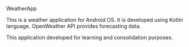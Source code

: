 WeatherApp

This is a weather application for Android OS. 
It is developed using Kotlin language.
OpenWeather API provides forecasting data.

This application developed for learning and consolidation purposes.
